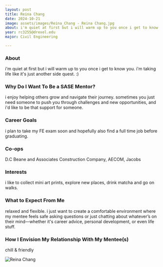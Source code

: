 ```yaml
---
layout: post
title: Reina Chang 
date: 2024-10-21
image: assets/images/Reina_Chang - Reina Chang.jpg
about: i'm quiet at first but i will warm up to you once i get to know you. i'm taking life like it's just another side quest. :)
year: rc3255@drexel.edu
major: Civil Engineering 

---
```


### About

i'm quiet at first but i will warm up to you once i get to know you. i'm taking life like it's just another side quest. :)

### Why Do I Want To Be a SASE Mentor?

i enjoy helping others grow and navigate their journey. sometimes you just need someone to push you through challenges and new opportunities, and i'd like to be that support for someone.

### Career Goals

i plan to take my FE exam soon and hopefully also find a full time job before graduating.

### Co-ops

D.C Beane and Associates Construction Company, AECOM, Jacobs

### Interests

i like to collect mini art prints, explore new places, drink matcha and go on walks.

### What to Expect From Me

relaxed and flexible. i just want to create a comfortable environment where my mentee feels safe asking questions or just chatting about whatever’s on their mind—whether it's career advice, personal development, or even life stuff.

### How I Envision My Relationship With My Mentee(s) 

chill & friendly

<div class="text-center my-5">
    <img src="https://sase-drexel.github.io/mentorship-2024/assets/images/Reina_Chang - Reina Chang.jpg" alt="Reina Chang" class="rounded post-img" />
</div>

